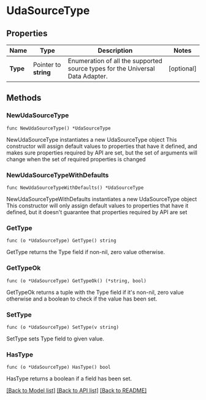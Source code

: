 # UdaSourceType

## Properties

Name | Type | Description | Notes
------------ | ------------- | ------------- | -------------
**Type** | Pointer to **string** | Enumeration of all the supported source types for the Universal Data Adapter. | [optional] 

## Methods

### NewUdaSourceType

`func NewUdaSourceType() *UdaSourceType`

NewUdaSourceType instantiates a new UdaSourceType object
This constructor will assign default values to properties that have it defined,
and makes sure properties required by API are set, but the set of arguments
will change when the set of required properties is changed

### NewUdaSourceTypeWithDefaults

`func NewUdaSourceTypeWithDefaults() *UdaSourceType`

NewUdaSourceTypeWithDefaults instantiates a new UdaSourceType object
This constructor will only assign default values to properties that have it defined,
but it doesn't guarantee that properties required by API are set

### GetType

`func (o *UdaSourceType) GetType() string`

GetType returns the Type field if non-nil, zero value otherwise.

### GetTypeOk

`func (o *UdaSourceType) GetTypeOk() (*string, bool)`

GetTypeOk returns a tuple with the Type field if it's non-nil, zero value otherwise
and a boolean to check if the value has been set.

### SetType

`func (o *UdaSourceType) SetType(v string)`

SetType sets Type field to given value.

### HasType

`func (o *UdaSourceType) HasType() bool`

HasType returns a boolean if a field has been set.


[[Back to Model list]](../README.md#documentation-for-models) [[Back to API list]](../README.md#documentation-for-api-endpoints) [[Back to README]](../README.md)


